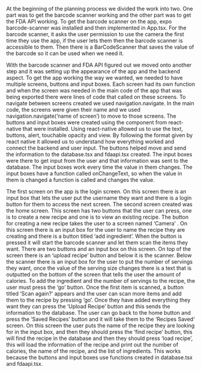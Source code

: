    At the beginning of the planning process we divided the work into two. One part was to get the barcode scanner working and the other part was to get the FDA API working. To get the barcode scanner on the app, expo barcode-scanner was installed and then implemented in App.tsx. For the barcode scanner, it asks the user permission to use the camera the first time they use the app, if the user lets them then the barcode scanner is accessible to them. Then there is a BarCodeScanner that saves the value of the barcode so it can be used when we need it. 

  With the barcode scanner and FDA API figured out we moved onto another step and it was setting up the appearance of the app and the backend aspect. To get the app working the way we wanted, we needed to have multiple screens, buttons and input boxes. Each screen had its own function and when the screen was needed in the main code of the app that was being exported there were lines of code that called on these screens. To navigate between screens created we used navigation.navigate. In the main code, the screens were given their name and we used navigation.navigate(‘name of screen’) to move to those screens. The buttons and input boxes were created using the component from react-native that were installed. Using react-native allowed us to use the text, buttons, alert, touchable opacity and view. By following the format given by react native it allowed us to understand how everything worked and connect the backend and user input. The buttons helped move and send the information to the database.tsx and fdaapi.tsx created. The input boxes were there to get input from the user and that information was sent to the database. The input boxes work every time the value in them changes. The input boxes have a function called onChangeText, so when the value in them is changed a function is called and changes the value. 

  The first screen on the app is the login screen. On this screen there is an input box that lets the user put the username they want and there is a login button for them to access the next screen. The second screen created was the home screen. This screen has two buttons that the user can press, one is to create a new recipe and one is to view an existing recipe. The button for creating a new recipe takes the user to a screen named ‘Camera’ . On this screen there is an input box for the user to name the recipe they are creating and there is a button titled ‘add ingredient’. When the button is pressed it will start the barcode scanner and let them scan the items they want. There are two buttons and an input box on this screen. On top of the screen there is an ‘upload recipe’ button and below it is the scanner. Below the scanner there is an input box for the user to put the number of servings they want, once the value of the serving size changes there is a text that is outputted on the bottom of the screen that tells the user the amount of calories. To add the ingredient and the number of servings to the recipe, the user must press the ‘go’ button. Once the first item is scanned, a button titled ‘Scan again?’ appears and the user can scan more items and add them to the recipe by pressing ‘go’. Once they have added everything they want they can press the ‘Upload Recipe’ button and this sends the information to the database. The user can go back to the home button and press the ‘Saved Recipes’ button and it will take them to the ‘Recipes Saved’ screen. On this screen the user puts the name of the recipe they are looking for in the input box, and then they should press the ‘find recipe’ button, this will find the recipe in the database and then they should press ‘load recipe’, this will load the information of the recipe and print out the number of calories, the name of the recipe, and the list of ingredients. This works because the buttons and input boxes use functions created in database.tsx and fdaapi.tsx. 
